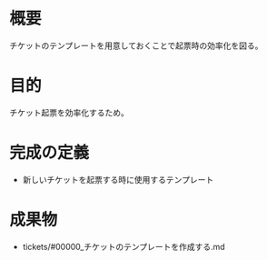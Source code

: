 # 概要

チケットのテンプレートを用意しておくことで起票時の効率化を図る。

# 目的

チケット起票を効率化するため。

# 完成の定義

- 新しいチケットを起票する時に使用するテンプレート

# 成果物

- tickets/#00000_チケットのテンプレートを作成する.md